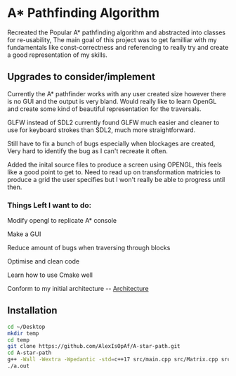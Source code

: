 # A* Pathfinding Algorithm

Recreated the Popular A* pathfinding algorithm and abstracted into classes for re-usability, The main goal of this project was to get familliar with my fundamentals like const-correctness and referencing to really try and create a good representation of my skills. 

## Upgrades to consider/implement

Currently the A* pathfinder works with any user created size however there is no GUI and the output is very bland. Would really like to learn OpenGL and create some kind of beautiful representation for the traversals.

GLFW instead of SDL2 currently found GLFW much easier and cleaner to use for keyboard strokes than SDL2, much more straightforward. 

Still have to fix a bunch of bugs especially when blockages are created, Very hard to identify the bug as I can't recreate it often.

Added the inital source files to produce a screen using OPENGL, this feels like a good point to get to. Need to read up on transformation matricies to produce a grid the user specifies but I won't really be able to progress until then.


### Things Left I want to do:

Modify opengl to replicate A* console

Make a GUI 

Reduce amount of bugs when traversing through blocks

Optimise and clean code

Learn how to use Cmake well 

Conform to my initial architecture -- [Architecture](https://gyazo.com/8673c4d300568aef754ac4497f26d4ef)

## Installation

```bash
cd ~/Desktop
mkdir temp
cd temp
git clone https://github.com/AlexIsOpAf/A-star-path.git
cd A-star-path
g++ -Wall -Wextra -Wpedantic -std=c++17 src/main.cpp src/Matrix.cpp src/Node.cpp -I includes/
./a.out
```
